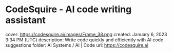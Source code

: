 # CodeSquire - AI code writing assistant

cover: https://codesquire.ai/images/Frame_38.png
created: January 6, 2023 3:34 PM (UTC)
description: Write code quickly and efficiently with AI code suggestions
folder: AI Systems / AI | Code
url: https://codesquire.ai